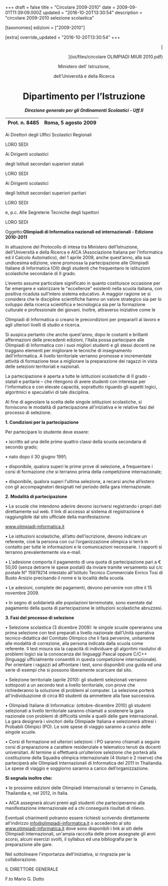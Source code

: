 +++
draft = false
title = "Circolare 2009-2010"
date = 2009-09-01T11:39:09.000Z
updated = "2016-10-20T13:30:54"
description = "circolare 2009-2010 selezione scolastica"

[taxonomies]
edizioni = ["2009-2010"]

[extra]
override_updated = "2016-10-20T13:30:54"
+++
<div style="text-align: right;">

[

](ioi/files/circolare OLIMPIADI MIUR 2010.pdf)

</div>

<div style="text-align: center;">

Ministero dell' Istruzione,

dell'Università e della Ricerca

# Dipartimento per l’Istruzione

**_Direzione generale per gli Ordinamenti Scolastici - Uff.II_**

</div>

| Prot. n. 8485 | Roma, 5 agosto 2009 |
| ------------- | ------------------- |

Ai Direttori degli Uffici Scolastici Regionali

LORO SEDI

Ai Dirigenti scolastici

degli Istituti secondari superiori statali

LORO SEDI

Ai Dirigenti scolastici

degli Istituti secondari superiori paritari

LORO SEDI

e, p.c. Alle Segreterie Tecniche degli Ispettori

LORO SEDI

Oggetto:**Olimpiadi di Informatica nazionali ed internazionali - Edizione 2010-2011**

In attuazione del Protocollo di intesa tra Ministero dell’Istruzione, dell’Università e della Ricerca e AICA (Associazione Italiana per l’Informatica ed il Calcolo Automatico), del 1 aprile 2009, anche quest’anno, alla sua undicesima edizione, viene promossa la partecipazione alle Olimpiadi Italiane di Informatica (OII) degli studenti che frequentano le istituzioni scolastiche secondarie di II grado.

L’evento assume particolare significato in quanto costituisce occasione per far emergere e valorizzare le "eccellenze" esistenti nella scuola italiana, con positiva ricaduta sull’intero sistema educativo. A maggior ragione se si considera che le discipline scientifiche hanno un valore strategico sia per lo sviluppo della ricerca scientifica e tecnologica sia per la formazione culturale e professionale dei giovani. Inoltre, attraverso iniziative come le

Olimpiadi di Informatica si creano le precondizioni per prepararli al lavoro e agli ulteriori livelli di studio e ricerca.

Si auspica pertanto che anche quest'anno, dopo le costanti e brillanti affermazioni delle precedenti edizioni, l'Italia possa partecipare alle Olimpiadi di Informatica con i suoi migliori studenti e gli stessi docenti ne traggano elementi per migliorare le tecniche di insegnamento dell’informatica. A livello territoriale verranno promosse e incrementate attività di formazione tese a migliorare la preparazione dei ragazzi in vista delle selezioni territoriali e nazionali.

La partecipazione è aperta a tutte le istituzioni scolastiche di II grado - statali e paritarie – che ritengono di avere studenti con interesse per l'informatica e con elevate capacità, soprattutto riguardo gli aspetti logici, algoritmici e speculativi di tale disciplina.

Al fine di agevolare la scelta delle singole istituzioni scolastiche, si forniscono le modalità di partecipazione all'iniziativa e le relative fasi del processo di selezione.

**1. Condizioni per la partecipazione**

Per partecipare lo studente deve essere:

• iscritto ad una delle prime quattro classi della scuola secondaria di secondo grado;

• nato dopo il 30 giugno 1991;

• disponibile, qualora superi le prime prove di selezione, a frequentare i corsi di formazione che si terranno prima della competizione internazionale;

• disponibile, qualora superi l'ultima selezione, a recarsi anche all’estero con gli accompagnatori designati nel periodo della gara internazionale.

**2. Modalità di partecipazione**

• Le scuole che intendono aderire devono iscriversi registrando i propri dati direttamente sul web. Il link di accesso al sistema di registrazione è raggiungibile dal sito ufficiale della manifestazione:

www.olimpiadi-informatica.it

• Le istituzioni scolastiche, all’atto dell’iscrizione, devono indicare un referente, cioè la persona con cui l’organizzazione olimpica si terrà in contatto per tutte le informazioni e le comunicazioni necessarie. I rapporti si terranno prevalentemente via e-mail.

• L'adesione comporta il pagamento di una quota di partecipazione pari a € 50,00 (senza detrarre le spese postali) da inviare tramite versamento sul c/c postale N° 15979214 intestato all'Istituto Tecnico Commerciale Enrico Tosi di Busto Arsizio precisando il nome e la località della scuola.

• Le adesioni, complete dei pagamenti, devono pervenire non oltre il 15 novembre 2009.

• In segno di solidarietà alle popolazioni terremotate, sono esentate dal pagamento della quota di partecipazione le istituzioni scolastiche abruzzesi.

**3. Fasi del processo di selezione**

• Selezione scolastica (3 dicembre 2009): le singole scuole opereranno una prima selezione con test preparati a livello nazionale dall’Unità operativa tecnico-didattica del Comitato Olimpico che li farà pervenire, unitamente alle modalità di correzione, alla persona indicata dalla scuola come referente. Il test misura sia la capacità di individuare gli algoritmi risolutivi di problemi logici sia la conoscenza dei linguaggi Pascal oppure C/C++ (linguaggi ufficialmente consentiti in questa competizione internazionale). Per orientare i ragazzi ad affrontare i test, sono disponibili una guida ed una serie di esempi che si possono liberamente scaricare dal sito.

• Selezione territoriale (aprile 2010): gli studenti selezionati verranno sottoposti a un secondo test a livello territoriale, con prove che richiederanno la soluzione di problemi al computer. La selezione porterà all'individuazione di circa 80 studenti da ammettere alla fase successiva.

• Olimpiadi Italiane di Informatica: (ottobre-dicembre 2010) gli studenti selezionati a livello territoriale saranno chiamati a sostenere la gara nazionale con problemi di difficoltà simile a quelli delle gare internazionali. La gara designerà i vincitori della Olimpiade Italiana e selezionerà altresì i Probabili Olimpici (PO). Le sole spese di viaggio saranno a carico delle singole scuole.

• Corsi di formazione ed ulteriori selezioni: i PO saranno chiamati a seguire corsi di preparazione a carattere residenziale e telematico tenuti da docenti universitari. Al termine si effettuerà un’ulteriore selezione che porterà alla costituzione della Squadra olimpica internazionale (4 titolari e 2 riserve) che parteciperà alle Olimpiadi Internazionali di Informatica del 2011 in Thailandia. Le spese di viaggio e soggiorno saranno a carico dell’organizzazione.

**Si segnala inoltre che:**

• le prossime edizioni delle Olimpiadi Internazionali si terranno in Canada, Thailandia e, nel 2012, in Italia.

• AICA assegnerà alcuni premi agli studenti che parteciperanno alla manifestazione internazionale ed a chi conseguirà risultati di rilievo.

Eventuali chiarimenti potranno essere richiesti scrivendo direttamente all'indirizzo info@olimpiadi-informatica.it o accedendo al sito www.olimpiadi-informatica.it dove sono disponibili i link ai siti delle Olimpiadi Internazionali, un'ampia raccolta delle prove assegnate gli anni scorsi, alcuni esercizi svolti, il syllabus ed una bibliografia per la preparazione alle gare.

Nel sottolineare l'importanza dell'iniziativa, si ringrazia per la collaborazione.

IL DIRETTORE GENERALE

F.to Mario G. Dutto
